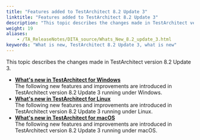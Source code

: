 ```yaml
--- 
title: "Features added to TestArchitect 8.2 Update 3"
linktitle: "Features added to TestArchitect 8.2 Update 3"
description: "This topic describes the changes made in TestArchitect version 8.2 Update 3."
weight: 19
aliases: 
    - /TA_ReleaseNotes/DITA_source/Whats_New_8.2_update_3.html
keywords: "What is new, TestArchitect 8.2 Update 3, what is new"
---
```


This topic describes the changes made in TestArchitect version 8.2 Update 3.

-   **[What's new in TestArchitect for Windows](/user-guide/version-history/features-added-to-testarchitect-8-2-update-3/windows)**  
The following new features and improvements are introduced in TestArchitect version 8.2 Update 3 running under Windows.
-   **[What's new in TestArchitect for Linux](/user-guide/version-history/features-added-to-testarchitect-8-2-update-3/linux)**  
The following new features and improvements are introduced in TestArchitect version 8.2 Update 3 running under Linux.
-   **[What's new in TestArchitect for macOS](/user-guide/version-history/features-added-to-testarchitect-8-2-update-3/macos)**  
The following new features and improvements are introduced in TestArchitect version 8.2 Update 3 running under macOS.





